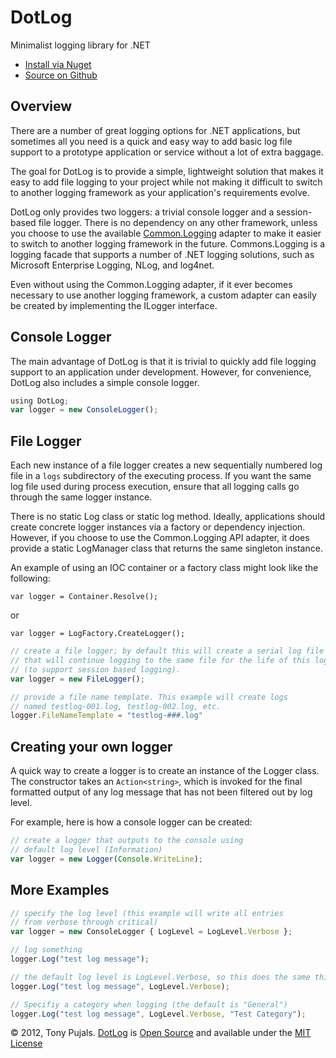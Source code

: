 # DotLog
Minimalist logging library for .NET

- <a href="https://nuget.org/packages/DotLog/">Install via Nuget</a>
- <a href="https://github.com/tonypujals/dotlog">Source on Github</a>

## Overview

There are a number of great logging options for .NET applications, but sometimes all you need is a quick and easy way to add basic log file support to a prototype application or service without a lot of extra baggage.

The goal for DotLog is to provide a simple, lightweight solution that makes it easy to add file logging to your project while not making it difficult to switch to another logging framework as your application's requirements evolve.

DotLog only provides two loggers: a trivial console logger and a session-based file logger. There is no dependency on any other framework, unless you choose to use the available <a href="http://netcommon.sourceforge.net/">Common.Logging</a> adapter to make it easier to switch to another logging framework in the future. Commons.Logging is a logging facade that supports a number of .NET logging solutions, such as Microsoft Enterprise Logging, NLog, and log4net.

Even without using the Common.Logging adapter, if it ever becomes necessary to use another logging
framework, a custom adapter can easily be created by implementing the ILogger interface.

## Console Logger
The main advantage of DotLog is that it is trivial to quickly add file logging support to an application under development. However, for convenience, DotLog also includes a simple console logger.

```javascript
using DotLog;
var logger = new ConsoleLogger();
```

## File Logger 
Each new instance of a file logger creates a new sequentially numbered log file in a <code>logs</code> subdirectory of the executing process. If you want the same log file used during process execution, ensure that all logging calls go through the same logger instance.

There is no static Log class or static log method. Ideally, applications should create concrete logger instances via a factory or dependency injection. However, if you choose to use the Common.Logging API adapter, it does provide a static LogManager class that returns the same singleton instance.

An example of using an IOC container or a factory class might look like the following:

<code>var logger = Container.Resolve<ILogger>();</code>

or

<code>var logger = LogFactory.CreateLogger();</code>

```javascript
// create a file logger; by default this will create a serial log file
// that will continue logging to the same file for the life of this logger
// (to support session based logging).
var logger = new FileLogger();

// provide a file name template. This example will create logs
// named testlog-001.log, testlog-002.log, etc.
logger.FileNameTemplate = "testlog-###.log"
```

## Creating your own logger
A quick way to create a logger is to create an instance of the Logger class. The constructor takes an <code>Action&lt;string&gt;</code>, which is invoked for the final formatted output of any log message that has not been filtered out by log level.

For example, here is how a console logger can be created:

```javascript
// create a logger that outputs to the console using
// default log level (Information)
var logger = new Logger(Console.WriteLine);
```


## More Examples

```javascript
// specify the log level (this example will write all entries
// from verbose through critical)
var logger = new ConsoleLogger { LogLevel = LogLevel.Verbose };

// log something
logger.Log("test log message");

// the default log level is LogLevel.Verbose, so this does the same thing:
logger.Log("test log message", LogLevel.Verbose);

// Specifiy a category when logging (the default is "General")
logger.Log("test log message", LogLevel.Verbose, "Test Category");
```

&copy; 2012, Tony Pujals. <a href="http://tonypujals.github.com/dotlog/">DotLog</a> is <a href="http://opensource.org/">Open Source</a> and available under the <a href="license.html">MIT License</a>
